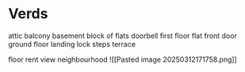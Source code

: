 # Verds

attic
balcony
basement
block of flats 
doorbell
first floor
flat
front door
ground floor
landing
 lock 
 steps
 terrace

floor 
rent
view
neighbourhood
![[Pasted image 20250312171758.png]]